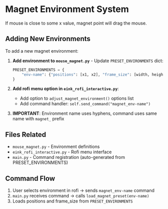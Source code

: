 # Magnet Environment System

If mouse is close to some x value, magnet point will drag the mouse.

## Adding New Environments

To add a new magnet environment:

1. **Add environment to `mouse_magnet.py`** - Update `PRESET_ENVIRONMENTS` dict:
   ```python
   PRESET_ENVIRONMENTS = {
       "env-name": {"positions": [x1, x2], "frame_size": [width, height]},
   }
   ```

2. **Add rofi menu option in `eink_rofi_interactive.py`**:
   - Add option to `adjust_magnet_environment()` options list
   - Add command handler: `self.send_command("magnet_env-name")`

3. **IMPORTANT**: Environment name uses hyphens, command uses same name with `magnet_` prefix

## Files Related
- `mouse_magnet.py` - Environment definitions
- `eink_rofi_interactive.py` - Rofi menu interface  
- `main.py` - Command registration (auto-generated from PRESET_ENVIRONMENTS)

## Command Flow
1. User selects environment in rofi → sends `magnet_env-name` command
2. `main.py` receives command → calls `load_magnet_preset(env-name)`
3. Loads positions and frame_size from `PRESET_ENVIRONMENTS`
